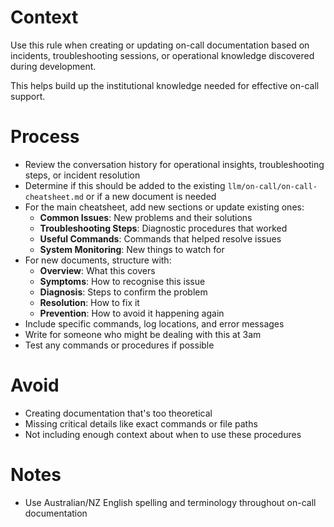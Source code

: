 # Context

Use this rule when creating or updating on-call documentation based on incidents, troubleshooting sessions, or operational knowledge discovered during development.

This helps build up the institutional knowledge needed for effective on-call support.

# Process

- Review the conversation history for operational insights, troubleshooting steps, or incident resolution
- Determine if this should be added to the existing `llm/on-call/on-call-cheatsheet.md` or if a new document is needed
- For the main cheatsheet, add new sections or update existing ones:
  - **Common Issues**: New problems and their solutions
  - **Troubleshooting Steps**: Diagnostic procedures that worked
  - **Useful Commands**: Commands that helped resolve issues
  - **System Monitoring**: New things to watch for
- For new documents, structure with:
  - **Overview**: What this covers
  - **Symptoms**: How to recognise this issue
  - **Diagnosis**: Steps to confirm the problem
  - **Resolution**: How to fix it
  - **Prevention**: How to avoid it happening again
- Include specific commands, log locations, and error messages
- Write for someone who might be dealing with this at 3am
- Test any commands or procedures if possible

# Avoid

- Creating documentation that's too theoretical
- Missing critical details like exact commands or file paths
- Not including enough context about when to use these procedures

# Notes

- Use Australian/NZ English spelling and terminology throughout on-call documentation
